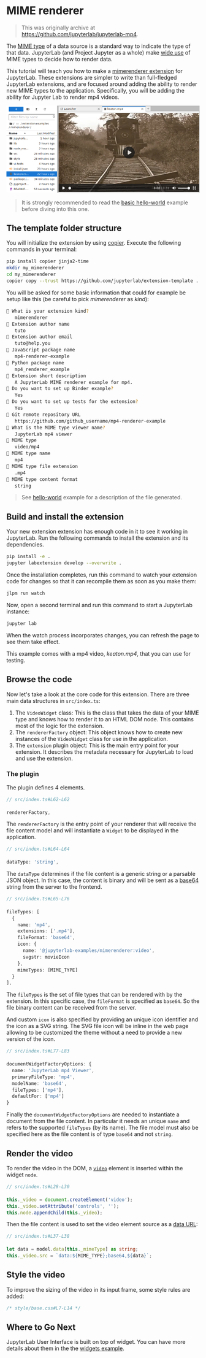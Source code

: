 # MIME renderer

> This was originally archive at https://github.com/jupyterlab/jupyterlab-mp4.

The [MIME type](https://developer.mozilla.org/en-US/docs/Web/HTTP/Basics_of_HTTP/MIME_types)
of a data source is a standard way to indicate the type of that data.
JupyterLab (and Project Jupyter as a whole) make
[wide use](https://jupyter-client.readthedocs.io/en/stable/messaging.html#display-data)
of MIME types to decide how to render data.

This tutorial will teach you how to make a
[mimerenderer extension](https://jupyterlab.readthedocs.io/en/3.6.x/extension/extension_dev.html#mime-renderer-plugins)
for JupyterLab.
These extensions are simpler to write than full-fledged JupyterLab extensions,
and are focused around adding the ability to render new MIME types to the application.
Specifically, you will be adding the ability for Jupyter Lab to render mp4 videos.

![preview](./preview.png)

> It is strongly recommended to read the [basic hello-world](../hello-world)
> example before diving into this one.

## The template folder structure

You will initialize the extension by using [copier](https://copier.readthedocs.io).
Execute the following commands in your terminal:

```bash
pip install copier jinja2-time
mkdir my_mimerenderer
cd my_mimerenderer
copier copy --trust https://github.com/jupyterlab/extension-template .
```

You will be asked for some basic information that could for example be setup
like this (be careful to pick _mimerenderer_ as _kind_):

```bash
🎤 What is your extension kind?
   mimerenderer
🎤 Extension author name
   tuto
🎤 Extension author email
   tuto@help.you
🎤 JavaScript package name
   mp4-renderer-example
🎤 Python package name
   mp4_renderer_example
🎤 Extension short description
   A JupyterLab MIME renderer example for mp4.
🎤 Do you want to set up Binder example?
   Yes
🎤 Do you want to set up tests for the extension?
   Yes
🎤 Git remote repository URL
   https://github.com/github_username/mp4-renderer-example
🎤 What is the MIME type viewer name?
   JupyterLab mp4 viewer
🎤 MIME type
   video/mp4
🎤 MIME type name
   mp4
🎤 MIME type file extension
   .mp4
🎤 MIME type content format
   string
```

> See [hello-world](../hello-world/README.md) example for a description of the file generated.

## Build and install the extension

Your new extension extension has enough code in it to see it working in
JupyterLab. Run the following commands to install the extension and its
dependencies.

```bash
pip install -e .
jupyter labextension develop --overwrite .
```

Once the installation completes, run this command to watch your extension code for
changes so that it can recompile them as soon as you make them:

```bash
jlpm run watch
```

Now, open a second terminal and run this command to start a JupyterLab instance:

```bash
jupyter lab
```

When the watch process incorporates changes, you can refresh the page to see them take effect.

This example comes with a mp4 video, _keaton.mp4_, that you can use for testing.

## Browse the code

Now let's take a look at the core code for this extension.
There are three main data structures in `src/index.ts`:

1. The `VideoWidget` class: This is the class that takes the data of your MIME type and knows how to render it to an HTML DOM node. This contains most of the logic for the extension.
2. The `rendererFactory` object: This object knows how to create new instances of the `VideoWidget` class for use in the application.
3. The `extension` plugin object: This is the main entry point for your extension. It describes the metadata necessary for JupyterLab to load and use the extension.

### The plugin

The plugin defines 4 elements.

```ts
// src/index.ts#L62-L62

rendererFactory,
```

The `rendererFactory` is the entry point of your renderer that will receive
the file content model and will instantiate a `Widget` to be displayed in
the application.

```ts
// src/index.ts#L64-L64

dataType: 'string',
```

The `dataType` determines if the file content is a generic string or a parsable JSON object. In this case, the content is binary and will be
sent as a [base64](https://developer.mozilla.org/en-US/docs/Web/API/WindowBase64/Base64_encoding_and_decoding) string from the server to the frontend.

```ts
// src/index.ts#L65-L76

fileTypes: [
  {
    name: 'mp4',
    extensions: ['.mp4'],
    fileFormat: 'base64',
    icon: {
      name: '@jupyterlab-examples/mimerenderer:video',
      svgstr: movieIcon
    },
    mimeTypes: [MIME_TYPE]
  }
],
```

The `fileTypes` is the set of file types that can be rendered with by
the extension. In this specific case, the `fileFormat` is specified as
`base64`. So the file binary content can be received from the server.

And custom `icon` is also specified by providing an unique icon identifier
and the icon as a SVG string. The SVG file icon will be inline in the web
page allowing to be customized the theme without a need to provide a new
version of the icon.

```ts
// src/index.ts#L77-L83

documentWidgetFactoryOptions: {
  name: 'JupyterLab mp4 Viewer',
  primaryFileType: 'mp4',
  modelName: 'base64',
  fileTypes: ['mp4'],
  defaultFor: ['mp4']
}
```

Finally the `documentWidgetFactoryOptions` are needed to instantiate a
document from the file content. In particular it needs an unique `name`
and refers to the supported `fileTypes` (by its name). The file model
must also be specified here as the file content is of type `base64` and
not `string`.

## Render the video

To render the video in the DOM, a [`video`](https://developer.mozilla.org/en-US/docs/Web/HTML/Element/video) element is inserted within the widget `node`.

```ts
// src/index.ts#L28-L30

this._video = document.createElement('video');
this._video.setAttribute('controls', '');
this.node.appendChild(this._video);
```

Then the file content is used to set the video element source as a
[data URL](https://developer.mozilla.org/en-US/docs/Web/HTTP/Basics_of_HTTP/Data_URIs):

```ts
// src/index.ts#L37-L38

let data = model.data[this._mimeType] as string;
this._video.src = `data:${MIME_TYPE};base64,${data}`;
```

## Style the video

To improve the sizing of the video in its input frame, some
style rules are added:

```css
/* style/base.css#L7-L14 */
```

## Where to Go Next

JupyterLab User Interface is built on top of widget. You can have more details
about them in the the [widgets example](../widgets).
